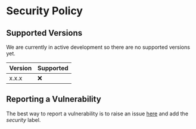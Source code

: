 # Security Policy

## Supported Versions

We are currently in active development so there are no supported versions yet.

| Version | Supported          |
| ------- | ------------------ |
| x.x.x   | :x: |


## Reporting a Vulnerability

The best way to report a vulnerability is to raise an issue [here](https://github.com/90poe/connectctl/issues) 
and add the *security* label.

